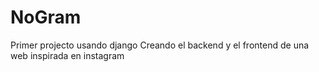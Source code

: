 # NoGram
Primer projecto usando django
Creando el backend y el frontend de una web inspirada en instagram
